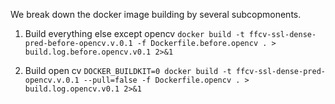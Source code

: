 

We break down the docker image building by several subcopmonents. 


1. Build everything else except opencv
`docker build -t ffcv-ssl-dense-pred-before-opencv.v.0.1 -f Dockerfile.before.opencv . > build.log.before.opencv.v0.1 2>&1`

2. Build open cv 
`DOCKER_BUILDKIT=0 docker build -t ffcv-ssl-dense-pred-opencv.v.0.1 --pull=false -f Dockerfile.opencv . > build.log.opencv.v0.1 2>&1`
